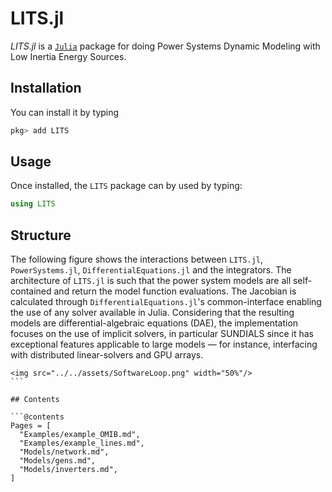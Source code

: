 # LITS.jl


*LITS.jl* is a [`Julia`](http://www.julialang.org) package for doing Power Systems Dynamic Modeling with Low Inertia Energy Sources.

## Installation

You can install it by typing

```julia
pkg> add LITS
```

## Usage

Once installed, the `LITS` package can by used by typing:

```julia
using LITS
```

## Structure

The following figure shows the interactions between `LITS.jl`, `PowerSystems.jl`, `DifferentialEquations.jl` and the integrators.
The architecture of `LITS.jl`  is such that the power system models are all self-contained and return the model function evaluations. The Jacobian is calculated through `DifferentialEquations.jl`'s common-interface enabling the use of any solver available in Julia. Considering that the resulting models are differential-algebraic equations (DAE), the implementation focuses on the use of implicit solvers, in particular SUNDIALS since it has exceptional features applicable to large models — for instance, interfacing with distributed linear-solvers and GPU arrays.

```@raw html
<img src="../../assets/SoftwareLoop.png" width="50%"/>
``` ⠀

## Contents

```@contents
Pages = [
  "Examples/example_OMIB.md",
  "Examples/example_lines.md",
  "Models/network.md",
  "Models/gens.md",
  "Models/inverters.md",
]
```

